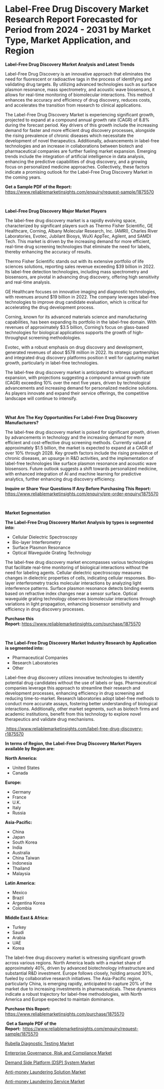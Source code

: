 <p><h1>Label-Free Drug Discovery Market Research Report Forecasted for Period from 2024 -  2031 by Market Type, Market Application, and Region</h1></p><p><strong>Label-Free Drug Discovery Market Analysis and Latest Trends</strong></p>
<p><p>Label-Free Drug Discovery is an innovative approach that eliminates the need for fluorescent or radioactive tags in the process of identifying and validating drug targets. By utilizing advanced technologies such as surface plasmon resonance, mass spectrometry, and acoustic wave biosensors, it allows for real-time monitoring of biomolecular interactions. This method enhances the accuracy and efficiency of drug discovery, reduces costs, and accelerates the transition from research to clinical applications.</p><p>The Label-Free Drug Discovery Market is experiencing significant growth, projected to expand at a compound annual growth rate (CAGR) of 8.8% during the forecast period. Key drivers of this growth include the increasing demand for faster and more efficient drug discovery processes, alongside the rising prevalence of chronic diseases which necessitate the development of novel therapeutics. Additionally, advancements in label-free technologies and an increase in collaborations between biotech and pharmaceutical companies are further fueling market expansion. Emerging trends include the integration of artificial intelligence in data analysis, enhancing the predictive capabilities of drug discovery, and a growing focus on personalized medicine approaches. Collectively, these factors indicate a promising outlook for the Label-Free Drug Discovery Market in the coming years.</p></p>
<p><strong>Get a Sample PDF of the Report:&nbsp;</strong> <a href="https://www.reliablemarketinsights.com/enquiry/request-sample/1875570?utm_campaign=1570&utm_medium=2&utm_source=Github&utm_content=ia&utm_term=23102024&utm_id=label-free-drug-discovery">https://www.reliablemarketinsights.com/enquiry/request-sample/1875570</a></p>
<p>&nbsp;</p>
<p><strong>Label-Free Drug Discovery Major Market Players</strong></p>
<p><p>The label-free drug discovery market is a rapidly evolving space, characterized by significant players such as Thermo Fisher Scientific, GE Healthcare, Corning, Albany Molecular Research, Inc. (AMRI), Charles River Laboratories, Evotec, Jubilant Biosys, WuXi AppTec, Agilent, and SAMDI Tech. This market is driven by the increasing demand for more efficient, real-time drug screening technologies that eliminate the need for labels, thereby enhancing the accuracy of results.</p><p>Thermo Fisher Scientific stands out with its extensive portfolio of life sciences solutions, reporting sales revenue exceeding $39 billion in 2022. Its label-free detection technologies, including mass spectrometry and biosensors, are pivotal in advancing drug discovery, offering high sensitivity and real-time analysis.</p><p>GE Healthcare focuses on innovative imaging and diagnostic technologies, with revenues around $19 billion in 2022. The company leverages label-free technologies to improve drug candidate evaluation, which is critical for accelerating the drug development process.</p><p>Corning, known for its advanced materials science and manufacturing capabilities, has been expanding its portfolio in the label-free domain. With revenues of approximately $3.5 billion, Corning’s focus on glass-based technologies for biological applications supports the growth of high-throughput screening methodologies.</p><p>Evotec, with a robust emphasis on drug discovery and development, generated revenues of about $578 million in 2022. Its strategic partnerships and integrated drug discovery platforms position it well for capturing market growth, particularly in label-free technologies.</p><p>The label-free drug discovery market is anticipated to witness significant expansion, with projections suggesting a compound annual growth rate (CAGR) exceeding 10% over the next five years, driven by technological advancements and increasing demand for personalized medicine solutions. As players innovate and expand their service offerings, the competitive landscape will continue to intensify.</p></p>
<p>&nbsp;</p>
<p><strong>What Are The Key Opportunities For Label-Free Drug Discovery Manufacturers?</strong></p>
<p><p>The label-free drug discovery market is poised for significant growth, driven by advancements in technology and the increasing demand for more efficient and cost-effective drug screening methods. Currently valued at approximately $1.5 billion, the market is expected to expand at a CAGR of over 10% through 2028. Key growth factors include the rising prevalence of chronic diseases, an upsurge in R&D activities, and the implementation of label-free technologies like surface plasmon resonance and acoustic wave biosensors. Future outlook suggests a shift towards personalized medicine, with enhanced integration of AI and machine learning for predictive analytics, further enhancing drug discovery efficiency.</p></p>
<p><strong>Inquire or Share Your Questions If Any Before Purchasing This Report:</strong> <a href="https://www.reliablemarketinsights.com/enquiry/pre-order-enquiry/1875570?utm_campaign=1570&utm_medium=2&utm_source=Github&utm_content=ia&utm_term=23102024&utm_id=label-free-drug-discovery">https://www.reliablemarketinsights.com/enquiry/pre-order-enquiry/1875570</a></p>
<p>&nbsp;</p>
<p><strong>Market Segmentation</strong></p>
<p><strong>The Label-Free Drug Discovery Market Analysis by types is segmented into:</strong></p>
<p><ul><li>Cellular Dielectric Spectroscopy</li><li>Bio-layer Interferometry</li><li>Surface Plasmon Resonance</li><li>Optical Waveguide Grating Technology</li></ul></p>
<p><p>The label-free drug discovery market encompasses various technologies that facilitate real-time monitoring of biological interactions without the need for labeling agents. Cellular dielectric spectroscopy measures changes in dielectric properties of cells, indicating cellular responses. Bio-layer interferometry tracks molecular interactions by analyzing light interference patterns. Surface plasmon resonance detects binding events based on refractive index changes near a sensor surface. Optical waveguide grating technology observes biomolecular interactions through variations in light propagation, enhancing biosensor sensitivity and efficiency in drug discovery processes.</p></p>
<p><strong>Purchase this Report:&nbsp;</strong><a href="https://www.reliablemarketinsights.com/purchase/1875570?utm_campaign=1570&utm_medium=2&utm_source=Github&utm_content=ia&utm_term=23102024&utm_id=label-free-drug-discovery">https://www.reliablemarketinsights.com/purchase/1875570</a></p>
<p>&nbsp;</p>
<p><strong>The Label-Free Drug Discovery Market Industry Research by Application is segmented into:</strong></p>
<p><ul><li>Pharmaceutical Companies</li><li>Research Laboratories</li><li>Other</li></ul></p>
<p><p>Label-free drug discovery utilizes innovative technologies to identify potential drug candidates without the use of labels or tags. Pharmaceutical companies leverage this approach to streamline their research and development processes, enhancing efficiency in drug screening and reducing time-to-market. Research laboratories adopt label-free methods to conduct more accurate assays, fostering better understanding of biological interactions. Additionally, other market segments, such as biotech firms and academic institutions, benefit from this technology to explore novel therapeutics and validate drug mechanisms.</p></p>
<p><a href="https://www.reliablemarketinsights.com/label-free-drug-discovery-r1875570?utm_campaign=1570&utm_medium=2&utm_source=Github&utm_content=ia&utm_term=23102024&utm_id=label-free-drug-discovery">&nbsp;https://www.reliablemarketinsights.com/label-free-drug-discovery-r1875570</a></p>
<p><strong>In terms of Region, the Label-Free Drug Discovery Market Players available by Region are:</strong></p>
<p>
    <p> <strong> North America: </strong>
        <ul>
            <li>United States</li>
            <li>Canada</li>
        </ul>
        </p> 
    <p> <strong> Europe: </strong>
        <ul>
            <li>Germany</li>
            <li>France</li>
            <li>U.K.</li>
            <li>Italy</li>
            <li>Russia</li>
        </ul>
        </p> 
    <p> <strong> Asia-Pacific: </strong>
        <ul>
            <li>China</li>
            <li>Japan</li>
            <li>South Korea</li>
            <li>India</li>
            <li>Australia</li>
            <li>China Taiwan</li>
            <li>Indonesia</li>
            <li>Thailand</li>
            <li>Malaysia</li>
        </ul>
        </p> 
    <p> <strong> Latin America: </strong>
        <ul>
            <li>Mexico</li>
            <li>Brazil</li>
            <li>Argentina Korea</li>
            <li>Colombia</li>
        </ul>
        </p> 
    <p> <strong> Middle East & Africa: </strong>
        <ul>
            <li>Turkey</li>
            <li>Saudi</li>
            <li>Arabia</li>
            <li>UAE</li>
            <li>Korea</li>
        </ul>
    </p>
    </p>
<p><p>The label-free drug discovery market is witnessing significant growth across various regions. North America leads with a market share of approximately 40%, driven by advanced biotechnology infrastructure and substantial R&D investment. Europe follows closely, holding around 30%, fueled by collaborative research initiatives. The Asia-Pacific region, particularly China, is emerging rapidly, anticipated to capture 20% of the market due to increasing investments in pharmaceuticals. These dynamics indicate a robust trajectory for label-free methodologies, with North America and Europe expected to maintain dominance.</p></p>
<p><strong>Purchase this Report: </strong><a href="https://www.reliablemarketinsights.com/purchase/1875570?utm_campaign=1570&utm_medium=2&utm_source=Github&utm_content=ia&utm_term=23102024&utm_id=label-free-drug-discovery">https://www.reliablemarketinsights.com/purchase/1875570</a></p>
<p>&nbsp;<strong>Get a Sample PDF of the Report:&nbsp;&nbsp;</strong><a href="https://www.reliablemarketinsights.com/enquiry/request-sample/1875570?utm_campaign=1570&utm_medium=2&utm_source=Github&utm_content=ia&utm_term=23102024&utm_id=label-free-drug-discovery">https://www.reliablemarketinsights.com/enquiry/request-sample/1875570</a></p>
<p><strong></strong></p>
<p><p><a href="https://www.linkedin.com/pulse/strategic-forecast-rubella-diagnostic-testing-market-growth-2myge?utm_campaign=1570&utm_medium=2&utm_source=Github&utm_content=ia&utm_term=23102024&utm_id=label-free-drug-discovery">Rubella Diagnostic Testing Market</a></p><p><a href="https://www.linkedin.com/pulse/enterprise-governance-risk-compliance-market-segmentation-xnene?utm_campaign=1570&utm_medium=2&utm_source=Github&utm_content=ia&utm_term=23102024&utm_id=label-free-drug-discovery">Enterprise Governance, Risk and Compliance Market</a></p><p><a href="https://www.linkedin.com/pulse/exploring-demand-side-platform-dsp-system-market-dynamics-global-ceyqe?utm_campaign=1570&utm_medium=2&utm_source=Github&utm_content=ia&utm_term=23102024&utm_id=label-free-drug-discovery">Demand Side Platform (DSP) System Market</a></p><p><a href="https://www.linkedin.com/pulse/anti-money-laundering-solution-market-share-analysis-bb2he?utm_campaign=1570&utm_medium=2&utm_source=Github&utm_content=ia&utm_term=23102024&utm_id=label-free-drug-discovery">Anti-money Laundering Solution Market</a></p><p><a href="https://www.linkedin.com/pulse/trends-global-anti-money-laundering-service-market-forecast-ywyne?utm_campaign=1570&utm_medium=2&utm_source=Github&utm_content=ia&utm_term=23102024&utm_id=label-free-drug-discovery">Anti-money Laundering Service Market</a></p></p>